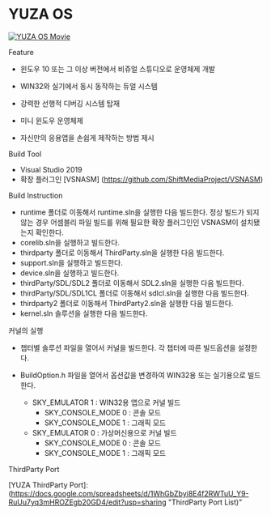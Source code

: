 # YUZA OS

[![YUZA OS Movie](https://img.youtube.com/vi/BM-LlEVNjWU/0.jpg)](https://youtu.be/BM-LlEVNjWU) 

Feature

* 윈도우 10 또는 그 이상 버전에서 비쥬얼 스튜디오로 운영체제 개발

*  WIN32와 실기에서 동시 동작하는 듀얼 시스템
* 강력한 선행적 디버깅 시스템 탑재
* 미니 윈도우 운영체제
* 자신만의 응용앱을 손쉽게 제작하는 방법 제시

Build Tool

- Visual Studio 2019
- 확장 플러그인 [VSNASM] (https://github.com/ShiftMediaProject/VSNASM)

Build Instruction

* runtime 폴더로 이동해서 runtime.sln을 실행한 다음 빌드한다.
  정상 빌드가 되지 않는 경우 어셈블리 파일 빌드를 위해 필요한 확장 플러그인인 VSNASM이 설치됐는지 확인한다.
* corelib.sln을 실행하고 빌드한다.
* thirdparty 폴더로 이동해서 ThirdParty.sln을 실행한 다음 빌드한다.
* support.sln을 실행하고 빌드한다.
* device.sln을 실행하고 빌드한다.
* thirdParty/SDL/SDL2 폴더로 이동해서 SDL2.sln을 실행한 다음 빌드한다.
* thirdParty/SDL/SDL1CL 폴더로 이동해서 sdlcl.sln을 실행한 다음 빌드한다.
* thirdparty2 폴더로 이동해서 ThirdParty2.sln을 실행한 다음 빌드한다.
* kernel.sln 솔루션을 실행한 다음 빌드한다.

커널의 실행

* 챕터별 솔루션 파일을 열어서 커널을 빌드한다. 각 챕터에 따른 빌드옵션을 설정한다.

* BuildOption.h 파일을 열어서 옵션값을 변경하여 WIN32용 또는 실기용으로 빌드한다.
  * SKY_EMULATOR 1 : WIN32용 앱으로 커널 빌드
    * SKY_CONSOLE_MODE 0 : 콘솔 모드
    * SKY_CONSOLE_MODE 1 : 그래픽 모드
  * SKY_EMULATOR 0 : 가상머신용으로 커널 빌드
    * SKY_CONSOLE_MODE 0 : 콘솔 모드
    * SKY_CONSOLE_MODE 1 : 그래픽 모드			

ThirdParty Port

[YUZA ThirdParty Port]: (https://docs.google.com/spreadsheets/d/1WhGbZbyi8E4f2RWTuU_Y9-RuUu7yq3mHROZEgb20GD4/edit?usp=sharing "ThirdParty Port List)"



